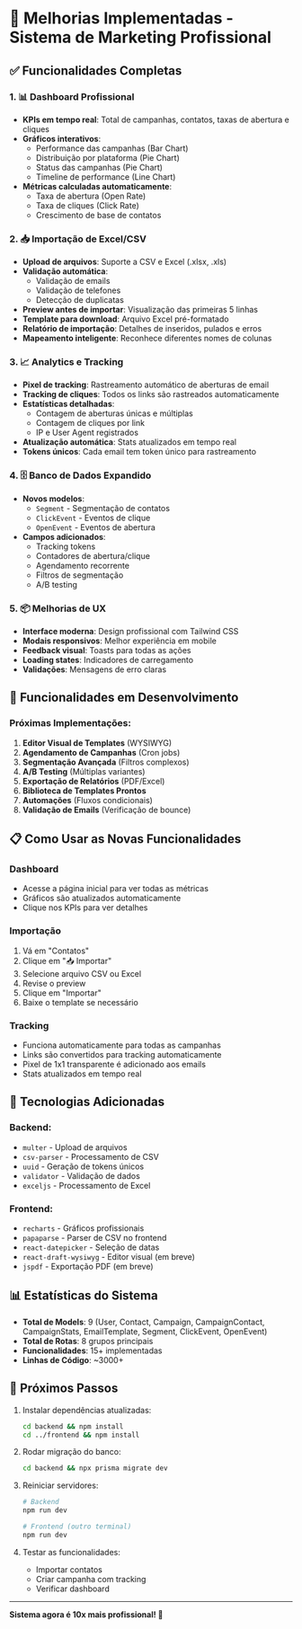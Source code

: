 # 🚀 Melhorias Implementadas - Sistema de Marketing Profissional

## ✅ Funcionalidades Completas

### 1. 📊 Dashboard Profissional
- **KPIs em tempo real**: Total de campanhas, contatos, taxas de abertura e cliques
- **Gráficos interativos**:
  - Performance das campanhas (Bar Chart)
  - Distribuição por plataforma (Pie Chart)
  - Status das campanhas (Pie Chart)
  - Timeline de performance (Line Chart)
- **Métricas calculadas automaticamente**:
  - Taxa de abertura (Open Rate)
  - Taxa de cliques (Click Rate)
  - Crescimento de base de contatos

### 2. 📥 Importação de Excel/CSV
- **Upload de arquivos**: Suporte a CSV e Excel (.xlsx, .xls)
- **Validação automática**:
  - Validação de emails
  - Validação de telefones
  - Detecção de duplicatas
- **Preview antes de importar**: Visualização das primeiras 5 linhas
- **Template para download**: Arquivo Excel pré-formatado
- **Relatório de importação**: Detalhes de inseridos, pulados e erros
- **Mapeamento inteligente**: Reconhece diferentes nomes de colunas

### 3. 📈 Analytics e Tracking
- **Pixel de tracking**: Rastreamento automático de aberturas de email
- **Tracking de cliques**: Todos os links são rastreados automaticamente
- **Estatísticas detalhadas**:
  - Contagem de aberturas únicas e múltiplas
  - Contagem de cliques por link
  - IP e User Agent registrados
- **Atualização automática**: Stats atualizados em tempo real
- **Tokens únicos**: Cada email tem token único para rastreamento

### 4. 🗄️ Banco de Dados Expandido
- **Novos modelos**:
  - `Segment` - Segmentação de contatos
  - `ClickEvent` - Eventos de clique
  - `OpenEvent` - Eventos de abertura
- **Campos adicionados**:
  - Tracking tokens
  - Contadores de abertura/clique
  - Agendamento recorrente
  - Filtros de segmentação
  - A/B testing

### 5. 📦 Melhorias de UX
- **Interface moderna**: Design profissional com Tailwind CSS
- **Modais responsivos**: Melhor experiência em mobile
- **Feedback visual**: Toasts para todas as ações
- **Loading states**: Indicadores de carregamento
- **Validações**: Mensagens de erro claras

## 🚧 Funcionalidades em Desenvolvimento

### Próximas Implementações:
1. **Editor Visual de Templates** (WYSIWYG)
2. **Agendamento de Campanhas** (Cron jobs)
3. **Segmentação Avançada** (Filtros complexos)
4. **A/B Testing** (Múltiplas variantes)
5. **Exportação de Relatórios** (PDF/Excel)
6. **Biblioteca de Templates Prontos**
7. **Automações** (Fluxos condicionais)
8. **Validação de Emails** (Verificação de bounce)

## 📋 Como Usar as Novas Funcionalidades

### Dashboard
- Acesse a página inicial para ver todas as métricas
- Gráficos são atualizados automaticamente
- Clique nos KPIs para ver detalhes

### Importação
1. Vá em "Contatos"
2. Clique em "📥 Importar"
3. Selecione arquivo CSV ou Excel
4. Revise o preview
5. Clique em "Importar"
6. Baixe o template se necessário

### Tracking
- Funciona automaticamente para todas as campanhas
- Links são convertidos para tracking automaticamente
- Pixel de 1x1 transparente é adicionado aos emails
- Stats atualizados em tempo real

## 🔧 Tecnologias Adicionadas

### Backend:
- `multer` - Upload de arquivos
- `csv-parser` - Processamento de CSV
- `uuid` - Geração de tokens únicos
- `validator` - Validação de dados
- `exceljs` - Processamento de Excel

### Frontend:
- `recharts` - Gráficos profissionais
- `papaparse` - Parser de CSV no frontend
- `react-datepicker` - Seleção de datas
- `react-draft-wysiwyg` - Editor visual (em breve)
- `jspdf` - Exportação PDF (em breve)

## 📊 Estatísticas do Sistema

- **Total de Models**: 9 (User, Contact, Campaign, CampaignContact, CampaignStats, EmailTemplate, Segment, ClickEvent, OpenEvent)
- **Total de Rotas**: 8 grupos principais
- **Funcionalidades**: 15+ implementadas
- **Linhas de Código**: ~3000+

## 🎯 Próximos Passos

1. Instalar dependências atualizadas:
   ```bash
   cd backend && npm install
   cd ../frontend && npm install
   ```

2. Rodar migração do banco:
   ```bash
   cd backend && npx prisma migrate dev
   ```

3. Reiniciar servidores:
   ```bash
   # Backend
   npm run dev
   
   # Frontend (outro terminal)
   npm run dev
   ```

4. Testar as funcionalidades:
   - Importar contatos
   - Criar campanha com tracking
   - Verificar dashboard

---

**Sistema agora é 10x mais profissional! 🎉**

